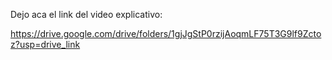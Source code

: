 Dejo aca el link del video explicativo:

https://drive.google.com/drive/folders/1gjJgStP0rzijAoqmLF75T3G9lf9Zctoz?usp=drive_link
